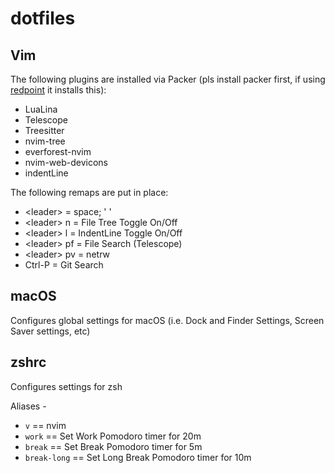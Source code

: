 # dotfiles

## Vim

The following plugins are installed via Packer (pls install packer first, if using [redpoint](https://github.com/leblanck/redpoint) it installs this):
* LuaLina
* Telescope
* Treesitter
* nvim-tree
* everforest-nvim
* nvim-web-devicons
* indentLine

The following remaps are put in place:
* \<leader\> = space; ' '
* \<leader\> n = File Tree Toggle On/Off
* \<leader\> l = IndentLine Toggle On/Off
* \<leader\> pf = File Search (Telescope)
* \<leader\> pv = netrw
* Ctrl-P = Git Search

## macOS

Configures global settings for macOS (i.e. Dock and Finder Settings, Screen Saver settings, etc)

## zshrc

Configures settings for zsh

Aliases - 
 * `v` == nvim
 * `work` == Set Work Pomodoro timer for 20m
 * `break` == Set Break Pomodoro timer for 5m
 * `break-long` == Set Long Break Pomodoro timer for 10m
 
